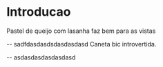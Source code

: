 # Introducao
Pastel de queijo com lasanha faz bem para as vistas

-- sadfdasdasdsdasdasdasd
Caneta bic introvertida.

-- asdasdasdasdasdasd
